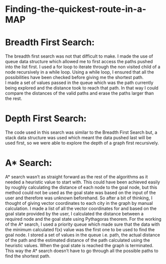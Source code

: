 # Finding-the-quickest-route-in-a-MAP

# Breadth First Search: 
The breadth first search was not that difficult to make. I made the use of queue data structure which 
allowed me to first access the paths pushed into the list first. I used a for loop to iterate through the non 
visited child of a node recursively in a while loop. Using a while loop, I ensured that all the possibilities 
have been checked before giving me the shortest path.  
I made a set of values passed in the queue which was the path currently being explored and the distance 
took to reach that path. In that way I could compare the distances of the valid paths and erase the paths 
larger than the rest. 
# Depth First Search: 
The code used in this search was similar to the Breadth First Search but, a stack data structure was used 
which meant the data pushed last will be used first, so we were able to explore the depth of a graph first 
recursively. 
# A* Search: 
A* search wasn’t as straight forward as the rest of the algorithms as it needed a heuristic value to start 
with. This could have been achieved easily by roughly calculating the distance of each node to the goal 
node, but this method could not be used as the goal state was based on the input of the user and 
therefore was unknown beforehand. 
So after a bit of thinking, I thought of giving vector coordinates to each city in the graph by manual 
calculation. I made a list of all the vector coordinates for and based on the goal state provided by the 
user, I calculated the distance between a required node and the goal state using Pythagoras theorem. 
For the working of the A* search, I used a priority queue which made sure that the data with the 
minimum calculated f(x) value was the first one to be used to find the goal node. I stored a set of values 
in the queue i.e. path, the actual distance of the path and the estimated distance of the path calculated 
using the heuristic values. 
When the goal state is reached the graph is terminated. This way the A* search doesn’t have to go 
through all the possible paths to find the shortest path.
